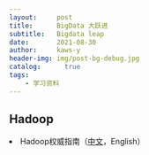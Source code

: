 ```yaml
---
layout:     post
title:      BigData 大跃进
subtitle:   Bigdata leap
date:       2021-08-30
author:     kaws-y
header-img: img/post-bg-debug.jpg
catalog: 	  true
tags:
    - 学习资料
---
```


## Hadoop
<li>Hadoop权威指南（<a href="{{site.baseurl}}/files/Hadoop权威指南.pdf">中文</a>，English）</li>
